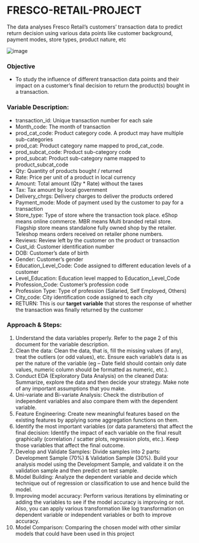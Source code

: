 # FRESCO-RETAIL-PROJECT
The data analyses Fresco Retail’s customers’ transaction data to predict return decision using  various data points like customer background, payment modes, store types, product nature, etc

![image](https://user-images.githubusercontent.com/86415241/135743821-6cad2dd5-b0ad-4425-8334-6680ea7ba0e9.png)

### Objective
- To study the influence of different transaction data points and their impact on a customer’s final decision to return the 
  product(s) bought in a transaction.
  
### Variable Description:
- transaction_id: Unique transaction number for each sale
- Month_code: The month of transaction 
- prod_cat_code: Product category code. A product may have multiple sub-categories
- prod_cat: Product category name mapped to prod_cat_code. 
- prod_subcat_code: Product sub-category code
- prod_subcat: Product sub-category name mapped to product_subcat_code
- Qty: Quantity of products bought / returned
- Rate: Price per unit of a product in local currency 
- Amount: Total amount (Qty * Rate) without the taxes
- Tax: Tax amount by local government
- Delivery_chrgs: Delivery charges to deliver the products ordered
- Payment_mode: Mode of payment used by the customer to pay for a transaction 
- Store_type: Type of store where the transaction took place. eShop means online commerce. MBR means Multi 
  branded retail store. Flagship store means standalone fully owned shop by the retailer. Teleshop means orders 
  received on retailer phone numbers. 
- Reviews: Review left by the customer on the product or transaction
- Cust_id: Customer identification number
- DOB: Customer’s date of birth 
- Gender: Customer’s gender
- Education_Level_Code: Code assigned to different education levels of a customer 
- Level_Education: Education level mapped to Education_Level_Code
- Profession_Code: Customer’s profession code
- Profession Type: Type of profession (Salaried, Self Employed, Others) 
- City_code: City identification code assigned to each city 
- RETURN: This is our **target variable** that stores the response of whether the transaction was finally returned by the 
  customer

### Approach & Steps:
1. Understand the data variables properly. Refer to the page 2 of this document for the variable description. 
2. Clean the data: Clean the data, that is, fill the missing values (if any), treat the outliers (or odd values), 
etc. Ensure each variable’s data is as per the nature of the variable (eg – Date field should contain only 
date values, numeric column should be formatted as numeric, etc.). 
3. Conduct EDA (Exploratory Data Analysis) on the cleaned Data: Summarize, explore the data and then 
decide your strategy. Make note of any important assumptions that you make.
4. Uni-variate and Bi-variate Analysis: Check the distribution of independent variables and also compare 
them with the dependent variable. 
5. Feature Engineering: Create new meaningful features based on the existing features by applying some 
aggregation functions on them. 
6. Identify the most important variables (or data parameters) that affect the final decision: Identify the
impact of each variable on the final result graphically (correlation / scatter plots, regression plots, etc.). 
Keep those variables that affect the final outcome. 
7. Develop and Validate Samples: Divide samples into 2 parts: Development Sample (70%) & Validation
Sample (30%). Build your analysis model using the Development Sample, and validate it on the 
validation sample and then predict on test sample.
8. Model Building: Analyze the dependent variable and decide which technique out of regression or 
classification to use and hence build the model.
9. Improving model accuracy: Perform various iterations by eliminating or adding the variables to see if 
the model accuracy is improving or not. Also, you can apply various transformation like log 
transformation on dependent variable or independent variables or both to improve accuracy. 
10. Model Comparison: Comparing the chosen model with other similar models that could have been 
used in this project













